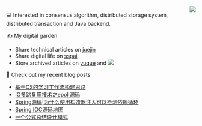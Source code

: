 <img align="right" src="https://github-readme-stats.vercel.app/api?username=HardwayLinka&show_icons=true&icon_color=805AD5&text_color=718096&bg_color=ffffff&hide_title=true" />

💻 Interested in consensus algorithm, distributed storage system, distributed transaction and Java backend.

✍ My digital garden
- Share technical articles on [juejin](https://juejin.cn/user/2656864964189560/posts)
- Share digital life on [sspai](https://sspai.com/u/4dknsd7d/posts)
- Store archived articles on [yuque](https://www.yuque.com/hardway/il90xh) and ![](https://img.shields.io/badge/dynamic/json?color=0084ff&logo=zhihu&label=zhihu&query=%24.data.totalSubs&url=https%3A%2F%2Fapi.spencerwoo.com%2Fsubstats%2F%3Fsource%3Dzhihu%26queryKey%3Dhou-hou-87-11 )

📜 Check out my recent blog posts
- [基于CS的学习工作流构建思路](https://csdiy.wiki/%E5%BF%85%E5%AD%A6%E5%B7%A5%E5%85%B7/workflow/)
- [IO多路复用技术之epoll源码](https://juejin.cn/post/7143884523174887460)
- [Spring源码|为什么使用构造器注入可以检测依赖循环](https://juejin.cn/post/7143139612293070879)
- [Spring IOC源码地图](https://juejin.cn/post/7143097622364946462)
- [一个公式总结设计模式](https://juejin.cn/post/7143068693793079333)

<!--
**HardwayLinka/HardwayLinka** is a ✨ _special_ ✨ repository because its `README.md` (this file) appears on your GitHub profile.

Here are some ideas to get you started:

- 🔭 I’m currently working on ...
- 🌱 I’m currently learning ...
- 👯 I’m looking to collaborate on ...
- 🤔 I’m looking for help with ...
- 💬 Ask me about ...
- 📫 How to reach me: ...
- 😄 Pronouns: ...
- ⚡ Fun fact: ...
-->
